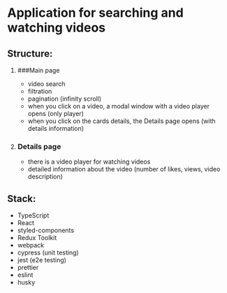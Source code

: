 # Application for searching and watching videos

## Structure:

1. ###Main page

   - video search
   - filtration
   - pagination (infinity scroll)
   - when you click on a video, a modal window with a video player opens (only player)
   - when you click on the cards details, the Details page opens (with details information)

2. ### Details page

   - there is a video player for watching videos
   - detailed information about the video (number of likes, views, video description)

## Stack:

- TypeScript
- React
- styled-components
- Redux Toolkit
- webpack
- cypress (unit testing)
- jest (e2e testing)
- prettier
- eslint
- husky

